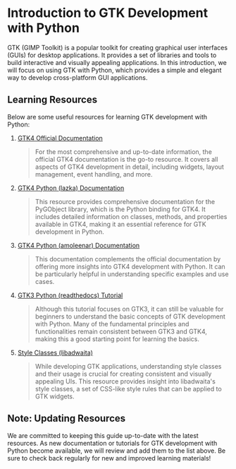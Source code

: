 # Introduction to GTK Development with Python

GTK (GIMP Toolkit) is a popular toolkit for creating graphical user interfaces (GUIs) for desktop applications. It provides a set of libraries and tools to build interactive and visually appealing applications. In this introduction, we will focus on using GTK with Python, which provides a simple and elegant way to develop cross-platform GUI applications.

## Learning Resources

Below are some useful resources for learning GTK development with Python:

1. [GTK4 Official Documentation](https://docs.gtk.org/gtk4/)
   > For the most comprehensive and up-to-date information, the official GTK4 documentation is the go-to resource. It covers all aspects of GTK4 development in detail, including widgets, layout management, event handling, and more.

2. [GTK4 Python (lazka) Documentation](https://lazka.github.io/pgi-docs/)
   > This resource provides comprehensive documentation for the PyGObject library, which is the Python binding for GTK4. It includes detailed information on classes, methods, and properties available in GTK4, making it an essential reference for GTK development in Python.

3. [GTK4 Python (amoleenar) Documentation](https://amolenaar.pages.gitlab.gnome.org/pygobject-docs/)
   > This documentation complements the official documentation by offering more insights into GTK4 development with Python. It can be particularly helpful in understanding specific examples and use cases.

4. [GTK3 Python (readthedocs) Tutorial](https://python-gtk-3-tutorial.readthedocs.io/en/latest/)
   > Although this tutorial focuses on GTK3, it can still be valuable for beginners to understand the basic concepts of GTK development with Python. Many of the fundamental principles and functionalities remain consistent between GTK3 and GTK4, making this a good starting point for learning the basics.

5. [Style Classes (libadwaita)](https://gnome.pages.gitlab.gnome.org/libadwaita/doc/main/style-classes.html)
   > While developing GTK applications, understanding style classes and their usage is crucial for creating consistent and visually appealing UIs. This resource provides insight into libadwaita's style classes, a set of CSS-like style rules that can be applied to GTK widgets.

## Note: Updating Resources

We are committed to keeping this guide up-to-date with the latest resources. As new documentation or tutorials for GTK development with Python become available, we will review and add them to the list above. Be sure to check back regularly for new and improved learning materials!
